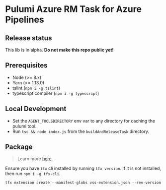 # Pulumi Azure RM Task for Azure Pipelines

## Release status

This lib is in alpha. **Do not make this repo public yet!**

## Prerequisites

- Node (>= 8.x)
- Yarn (>= 1.13.0)
- tslint (`npm i -g tslint`)
- typescript compiler (`npm i -g typescript`)

## Local Development

- Set the `AGENT_TOOLSDIRECTORY` env var to any directory for caching the pulumi tool.
- Run `tsc && node index.js` from the `buildAndReleaseTask` directory.

## Package

> Learn more [here](https://docs.microsoft.com/en-us/azure/devops/extend/develop/add-build-task?view=azure-devops#step-4-package-your-extension).

Ensure you have `tfx` cli installed by running `tfx version`. If it is not installed, then run `npm i -g tfx-cli`.

`tfx extension create --manifest-globs vss-extension.json --rev-version`
